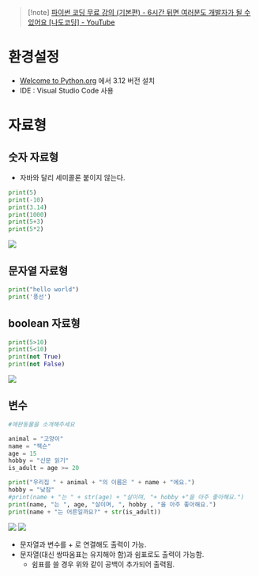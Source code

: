>[!note] [파이썬 코딩 무료 강의 (기본편) - 6시간 뒤면 여러분도 개발자가 될 수 있어요 [나도코딩] - YouTube](https://www.youtube.com/watch?v=kWiCuklohdY) 


# 환경설정
- [Welcome to Python.org](https://www.python.org) 에서 3.12 버전 설치
- IDE : Visual Studio Code 사용

# 자료형

## 숫자 자료형
- 자바와 달리 세미콜론 붙이지 않는다.
```py
print(5)
print(-10)
print(3.14)
print(1000)
print(5+3)
print(5*2)
```

![](https://i.imgur.com/hlucWac.png)

## 문자열 자료형
```py
print("hello world") 
print('풍선')
```

## boolean 자료형
```py
print(5>10)
print(5<10)
print(not True)
print(not False)
```

![](https://i.imgur.com/Gz1b1Xq.png)

## 변수
```py
#애완동물을 소개해주세요

animal = "고양이"
name = "잭슨"
age = 15
hobby = "신문 읽기"
is_adult = age >= 20

print("우리집 " + animal + "의 이름은 " + name + "에요.")
hobby = "낮잠"
#print(name + "는 " + str(age) + "살이며, "+ hobby +"을 아주 좋아해요.")
print(name, "는 ", age, "살이며, ", hobby , "을 아주 좋아해요.")
print(name + "는 어른일까요?" + str(is_adult))
```

![](https://i.imgur.com/62BgCcW.png)
![](https://i.imgur.com/Ojwb2uL.png)

- 문자열과 변수를 + 로 연결해도 출력이 가능.
- 문자열(대신 쌍따옴표는 유지해야 함)과 쉼표로도 출력이 가능함.
	- 쉼표를 쓸 경우 위와 같이 공백이 추가되어 출력됨.
